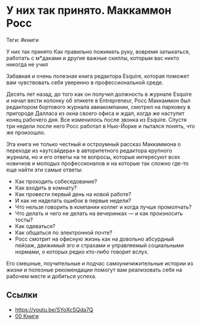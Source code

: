 # У них так принято. Маккаммон Росс

Теги: #книги 

У них так принято Как правильно пожимать руку, вовремя затыкаться, работать с м\*даками и другие важные скиллы, которым вас никто никогда не учил

Забавная и очень полезная книга редактора Esquire, которая поможет вам чувствовать себя уверенно в профессиональной среде.

Десять лет назад, до того как он получил должность в журнале Esquire и начал вести колонку об этикете в Entrepreneur, Росс Маккаммон был редактором бортового журнала авиакомпании, смотрел на парковку в пригороде Далласа из окна своего офиса и ждал, когда же наступит конец рабочего дня. Все изменилось после звонка из Esquire. Спустя три недели после него Росс работал в Нью-Йорке и пытался понять, что же произошло.

Эта книга не только честный и остроумный рассказ Маккаммона о переходе из «аутсайдера» в авторитетного редактора крупного журнала, но и его ответы на те вопросы, которые интересуют всех новичков и молодых профессионалов и на которые так сложно где-то еще найти эти самые ответы:
- Как проходить собеседование?
- Как входить в комнату?
- Как провести первый день на новой работе?
- И как не наделать ошибок в первые недели?
- Что нельзя говорить в компании коллег и когда лучше промолчать?
- Что делать и чего не делать на вечеринках — и как произносить тосты?
- Как одеваться?
- Как общаться по электронной почте?
- Росс смотрит на офисную жизнь как на довольно абсурдный пейзаж, движимый эго и страхами и управляемый социальными нормами, о которых редко кто-либо говорит вслух.

Его смешные, поучительные и подчас самоуничижительные истории из жизни и полезные рекомендации помогут вам реализовать себя на рабочем месте и добиться успеха.

## Ссылки

* https://youtu.be/SYoXcSQda7Q
* [00 Книги](00%20%D0%9A%D0%BD%D0%B8%D0%B3%D0%B8.md)